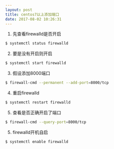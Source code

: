 ```yaml
---
layout: post
title: centos7以上添加端口
date: 2017-08-02 10:26:31
---
```

1. 先查看firewalld是否开启
```Bash
$ systemctl status firewalld
```

2. 要是没有开启则开启
```Bash
$ systemctl start firewalld
```

3. 假设添加8000端口
```Bash
$ firewall-cmd --permanent --add-port=8000/tcp
```

4. 重启firewalld
```Bash
$ systemctl restart firewalld
```

5. 查看是否正确开启了端口
```Bash
$ firewall-cmd --query-port=8000/tcp
```

5. firewalld开机自启
```Bash
$ systemctl enable firewalld
```